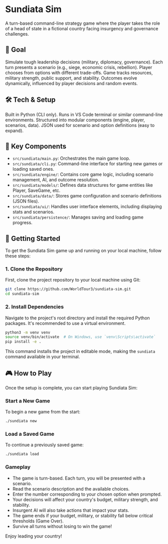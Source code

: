 # Sundiata Sim

A turn-based command-line strategy game where the player takes the role of a head of state in a fictional country facing insurgency and governance challenges.

## 🎯 Goal

Simulate tough leadership decisions (military, diplomacy, governance).
Each turn presents a scenario (e.g., siege, economic crisis, rebellion).
Player chooses from options with different trade-offs.
Game tracks resources, military strength, public support, and stability.
Outcomes evolve dynamically, influenced by player decisions and random events.

## 🛠️ Tech & Setup

Built in Python (CLI only).
Runs in VS Code terminal or similar command-line environments.
Structured into modular components (engine, player, scenarios, data).
JSON used for scenario and option definitions (easy to expand).

## 📂 Key Components

- `src/sundiata/main.py`: Orchestrates the main game loop.
- `src/sundiata/cli.py`: Command-line interface for starting new games or loading saved ones.
- `src/sundiata/engine/`: Contains core game logic, including scenario management, AI, and outcome resolution.
- `src/sundiata/models/`: Defines data structures for game entities like Player, SaveGame, etc.
- `src/sundiata/data/`: Stores game configuration and scenario definitions (JSON files).
- `src/sundiata/ui/`: Handles user interface elements, including displaying stats and scenarios.
- `src/sundiata/persistence/`: Manages saving and loading game progress.

## 🚀 Getting Started

To get the Sundiata Sim game up and running on your local machine, follow these steps:

### 1. Clone the Repository

First, clone the project repository to your local machine using Git:

```bash
git clone https://github.com/WorldTour3/sundiata-sim.git
cd sundiata-sim
```

### 2. Install Dependencies

Navigate to the project's root directory and install the required Python packages. It's recommended to use a virtual environment.

```bash
python3 -m venv venv
source venv/bin/activate  # On Windows, use `venv\Scripts\activate`
pip install -e .
```

This command installs the project in editable mode, making the `sundiata` command available in your terminal.

## 🎮 How to Play

Once the setup is complete, you can start playing Sundiata Sim:

### Start a New Game

To begin a new game from the start:

```bash
./sundiata new
```

### Load a Saved Game

To continue a previously saved game:

```bash
./sundiata load
```

### Gameplay

- The game is turn-based. Each turn, you will be presented with a scenario.
- Read the scenario description and the available choices.
- Enter the number corresponding to your chosen option when prompted.
- Your decisions will affect your country's budget, military strength, and stability.
- Insurgent AI will also take actions that impact your stats.
- The game ends if your budget, military, or stability fall below critical thresholds (Game Over).
- Survive all turns without losing to win the game!

Enjoy leading your country!